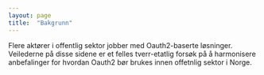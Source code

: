 ```yaml
---
layout: page
title:  "Bakgrunn"
---
```


Flere aktører i offentlig sektor jobber med Oauth2-baserte løsninger.  Veilederne på disse sidene er et felles tverr-etatlig forsøk på å harmonisere anbefalinger for hvordan Oauth2 bør brukes innen offetnlig sektor i Norge.

